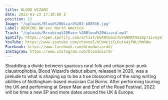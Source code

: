 ```yaml
---
title: BLOOD WIZARD
date: 2022-01-23 17:18:00 Z
position: 11
Image: "/uploads/Blood%20Wizard%202-b88916.jpg"
Label: BOOKING WW exc North America
Track: "/uploads/Breaking%20Even-%20Blood%20Wizard.mp3"
Spotify: https://open.spotify.com/artist/60XRtGmul45VSNNKt9mZhp?si=Uy8lpKvJRe6oePbvGsfC2A
YouTube: https://www.youtube.com/channel/UCW4ojzILGute4jfWLUhmRWw
Facebook: https://www.facebook.com/bloodwizardd/
Instagram: https://www.instagram.com/bloodwizrd/
---
```


Straddling a divide between spacious rural folk and urban post-punk claustrophobia, Blood Wizard’s debut album, released in 2020, was a prelude to what is shaping up to be a true blossoming of the song writing abilities of Nottingham-based musician Cai Burns. After performing touring the UK and performing at Green Man and End of the Road Festival, 2022 will be time a new EP and more dates around the UK & Europe.